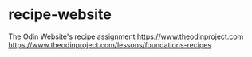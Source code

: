 # recipe-website
The Odin Website's recipe assignment
https://www.theodinproject.com
https://www.theodinproject.com/lessons/foundations-recipes
